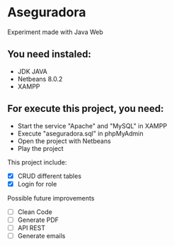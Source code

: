 # Aseguradora

Experiment made with Java Web

## You need instaled:
+ JDK JAVA
+ Netbeans 8.0.2
+ XAMPP

## For execute this project, you need: 
+ Start the service "Apache" and "MySQL" in XAMPP
+ Execute "aseguradora.sql" in phpMyAdmin
+ Open the project with Netbeans
+ Play the project

This project include:
- [x] CRUD different tables
- [x] Login for role

Possible future improvements
- [ ] Clean Code
- [ ] Generate PDF
- [ ] API REST
- [ ] Generate emails
